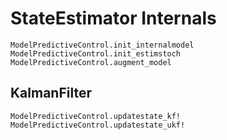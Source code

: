 # StateEstimator Internals

```@docs
ModelPredictiveControl.init_internalmodel
ModelPredictiveControl.init_estimstoch
ModelPredictiveControl.augment_model
```

## KalmanFilter

```@docs
ModelPredictiveControl.updatestate_kf!
ModelPredictiveControl.updatestate_ukf!
```
